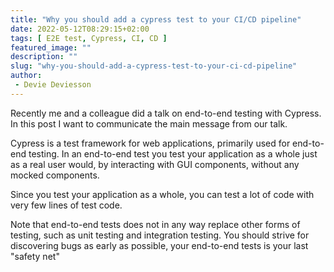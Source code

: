 ```yaml
---
title: "Why you should add a cypress test to your CI/CD pipeline"
date: 2022-05-12T08:29:15+02:00
tags: [ E2E test, Cypress, CI, CD ]
featured_image: ""
description: ""
slug: "why-you-should-add-a-cypress-test-to-your-ci-cd-pipeline"
author:
 - Devie Deviesson
---
```

Recently me and a colleague did a talk on end-to-end testing with Cypress. In this post I want to communicate the main message from our talk.

Cypress is a test framework for web applications, primarily used for end-to-end testing. In an end-to-end test you test your application as a whole just as a real user would, by interacting with GUI components, without any mocked components.

Since you test your application as a whole, you can test a lot of code with very few lines of test code.

Note that end-to-end tests does not in any way replace other forms of testing, such as unit testing and integration testing. You should strive for discovering bugs as early as possible, your end-to-end tests is your last "safety net"